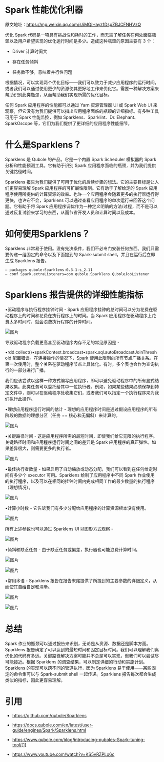 # Spark 性能优化利器

原文地址：https://mp.weixin.qq.com/s/iMQiHayz1DspZBJCFNHVzQ

优化 Spark 代码是一项具有挑战性和耗时的工作，而无需了解任务在何处面临瓶颈以及用户希望实现的优化运行时间是多少。造成这种瓶颈的原因主要有 3 个：

- Driver 计算时间大

- 存在任务倾斜

- 任务数不够，意味着并行性问题

根据情况，可以实现两个优化目标——我们可以致力于减少应用程序的运行时间，或者我们可以通过使用更少的资源使其更好地工作来优化它。需要一种解决方案来帮助识别此类瓶颈，从而帮助我们实现所需的优化目标。

任何 Spark 应用程序的性能都可以通过 Yarn 资源管理器 UI 或 Spark Web UI  来观察，但它没有为我们提供可以指出应用程序面临的瓶颈的详细指标。有多种工具可用于 Spark 性能监控，例如  Sparklens、Sparklint、Dr. Elephant、SparkOscope 等，它们为我们提供了更详细的应用程序性能细节。

# 什么是Sparklens？

Sparklens 是 Qubole 的产品。它是一个内置 Spark Scheduler 模拟器的 Spark 分析和性能预测工具。它有助于识别 Spark 应用程序面临的瓶颈，并为我们提供关键路径时间。

Sparklens 报告为我们提供了可用于优化的后续步骤的想法。它的主要目标是让人们更容易理解 Spark 应用程序的可扩展性限制。它有助于了解给定的 Spark 应用程序使用所提供的计算资源的效率。也许一个应用程序会随着更多的执行器运行得更快，也许它不会，Sparklens  可以通过查看应用程序的单次运行来回答这个问题。它有助于将 Spark  应用程序调优作为一种定义明确的方法/过程，而不是可以通过反复试验来学习的东西，从而节省开发人员和计算时间以及成本。

# 如何使用Sparklens？ 

Sparklens 非常易于使用。没有先决条件，我们不必专门安装任何东西。我们只需要传递一组固定的命令以及下面提到的 Spark-submit shell，并且在运行后立即生成 Sparklens 报告。

```
— packages qubole:Sparklens:0.3.1-s_2.11
— conf Spark.extraListeners=com.qubole.Sparklens.QuboleJobListener
```

# Sparklens 报告提供的详细性能指标

•驱动程序与执行程序挂钟时间 - Spark 应用程序挂钟的总时间可以分为花费在驱动程序上的时间和花费在执行程序上的时间。当 Spark 应用程序在驱动程序上花费太多时间时，就会浪费执行程序的计算时间。

![图片](https://mmbiz.qpic.cn/mmbiz_png/3EcuPIickyyFfvB9Vklicyb1swdNDBQe5dutMNXxf19R95dzTxEhjLibVibRcm52qKUMq5GR3Z31bZ1iahdpB8Af83w/640?wx_fmt=png&tp=webp&wxfrom=5&wx_lazy=1&wx_co=1)

导致驱动程序负载更高甚至驱动程序内存不足的常见原因是 -

•rdd.collect()•sparkContext.broadcast•spark.sql.autoBroadcastJoinThreshold 配置错误。在连接操作的情况下，Spark 使用此限制向所有节点广播关系。在第一次使用时，整个关系在驱动程序节点上具体化。有时，多个表也会作为查询执行的一部分进行广播。

我们应该尝试以这样一种方式编写应用程序，即可以避免驱动程序中的所有显式结果收集。此类任务可以委托给其中一位执行者。例如，如果某些结果必须保存到特定文件中，则可以在驱动程序处收集它们，或者我们可以指定一个执行程序来为我们执行此操作。

•理想应用程序运行时间的估计 - 理想的应用程序时间是通过假设应用程序的所有阶段的数据的理想分区（任务 == 核心和无偏斜）来计算的。

![图片](https://mmbiz.qpic.cn/mmbiz_png/3EcuPIickyyFfvB9Vklicyb1swdNDBQe5d2oax99gDOjaJe3ur6te0RL7XYkdudnEWRyKnGxtRxcu8a9lwVY6tgA/640?wx_fmt=png&tp=webp&wxfrom=5&wx_lazy=1&wx_co=1)



•关键路径时间 - 这是应用程序所需的最短时间，即使我们给它无限的执行程序。关键路径时间和应用程序运行时间之间的差异是 Spark 应用程序的真正弹性。如果差异很大，则需要更多的执行者。

![图片](https://mmbiz.qpic.cn/mmbiz_png/3EcuPIickyyFfvB9Vklicyb1swdNDBQe5dINWYTJUSmPpkQpibmeMcLg7nvvjicuUJtI1b4z1AHoTF8mT1XRTDtO8g/640?wx_fmt=png&tp=webp&wxfrom=5&wx_lazy=1&wx_co=1)



•最佳执行者数量 - 如果启用了自动缩放或动态分配，我们可以看到在任何给定时间有多少个 executor 可用。Sparklens 绘制了应用程序中不同 Spark 作业使用的执行程序，以及可以在相同的挂钟时间内完成相同工作的最少数量的执行程序（理想情况）。

![图片](https://mmbiz.qpic.cn/mmbiz_png/3EcuPIickyyFfvB9Vklicyb1swdNDBQe5d96KE40ZoBhiash6VSTe9CCWNg4OCzS3yYbqDcdQVaPuahKhaZ0HEDOg/640?wx_fmt=png&tp=webp&wxfrom=5&wx_lazy=1&wx_co=1)



•计算小时数 - 它告诉我们有多少分配给应用程序的计算资源根本没有使用。

![图片](https://mmbiz.qpic.cn/mmbiz_png/3EcuPIickyyFfvB9Vklicyb1swdNDBQe5dUictwBpOERPFPCBSUXeibTTibWYsbcyRVT8Xic9JM05s1I0ibeJiauUx1uZg/640?wx_fmt=png&tp=webp&wxfrom=5&wx_lazy=1&wx_co=1)



所有上述参数也可以通过 Sparklens UI 以图形方式观察 -

![图片](https://mmbiz.qpic.cn/mmbiz_png/3EcuPIickyyFfvB9Vklicyb1swdNDBQe5dtRGoDicEVf9ibo9OlCpaKNCZRIiahiag60JLMibnJ6Sleo2kzqibEd7meBLg/640?wx_fmt=png&tp=webp&wxfrom=5&wx_lazy=1&wx_co=1)



•倾斜和缺乏任务 - 由于缺乏任务或偏差，执行器也可能浪费计算时间。

![图片](https://mmbiz.qpic.cn/mmbiz_png/3EcuPIickyyFfvB9Vklicyb1swdNDBQe5dY5LV7lWx6pSibXXz6j7AHfz58JZBoicFjRmVvP7PKicmcHQpkITuRHt9w/640?wx_fmt=png&tp=webp&wxfrom=5&wx_lazy=1&wx_co=1)

![图片](https://mmbiz.qpic.cn/mmbiz_png/3EcuPIickyyFfvB9Vklicyb1swdNDBQe5dFCafggxQVIUUXsbPkGvDgfJ2GvVql0vDUM9b84ib5Pqujw6bM1L0kNg/640?wx_fmt=png&tp=webp&wxfrom=5&wx_lazy=1&wx_co=1)



•常用术语 - Sparklens 报告在报告末尾提供了所提到的主要参数的详细定义，从而使其自给自足和清晰。

![图片](https://mmbiz.qpic.cn/mmbiz_png/3EcuPIickyyFfvB9Vklicyb1swdNDBQe5dnzTRkjjt680YW9Be7icXwlY2rOvRsRBIBUOboSERgIA6k2DribOZ1vOA/640?wx_fmt=png&tp=webp&wxfrom=5&wx_lazy=1&wx_co=1)

![图片](https://mmbiz.qpic.cn/mmbiz_png/3EcuPIickyyFfvB9Vklicyb1swdNDBQe5dia5VRfrl0FkVtf0icCWq29Eyh5x912BLMMAejtx11kjdMqxsSd4rrvcA/640?wx_fmt=png&tp=webp&wxfrom=5&wx_lazy=1&wx_co=1)



# 总结

Spark 作业的瓶颈可以通过报告来识别，无论是从资源、数据还是脚本方面。Sparklens  报告确定了可以达到的最短时间和固定目标时间。我们可以理解我们离优化的代码有多远。关键路径解决方案可能并不总是可以实现，但我们可以尝试尽可能接近。根据 Sparklens 的调查结果，可以制定详细的行动和实施计划。Sparklens 的实现可以跨不同的管道执行，因为 Sparklens  易于使用——某些固定的命令集可以与 Spark-submit shell 一起传递。Sparklens  报告每次都会生成类似的指标，因此更容易理解。

# 引用

- https://github.com/qubole/Sparklens

- https://docs.qubole.com/en/latest/user-guide/engines/Spark/Sparklens.html

- https://www.qubole.com/blog/introducing-quboles-Spark-tuning-tool/[1]

- https://www.youtube.com/watch?v=KS5vRZPLo6c